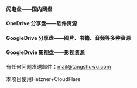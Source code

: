 <h4 ><strong>闪电盘——国内网盘</strong></h4>
<h4 ><strong>OneDrive 分享盘——软件资源</strong></h4>
<h4 ><strong>GoogleDrive 分享盘——图片、书籍、音频等多种资源</strong></h4>
<h4 ><strong>GoogleDrvie 影视盘——影视资源</strong></h4>
<p>有任何问题发送邮件：<a href='mailto:mail@tangshuwu.com' target='_blank' class='url'>mail@tangshuwu.com</a></p>
<p>本项目使用Hetzner+CloudFlare</p>
<p>&nbsp;</p>
